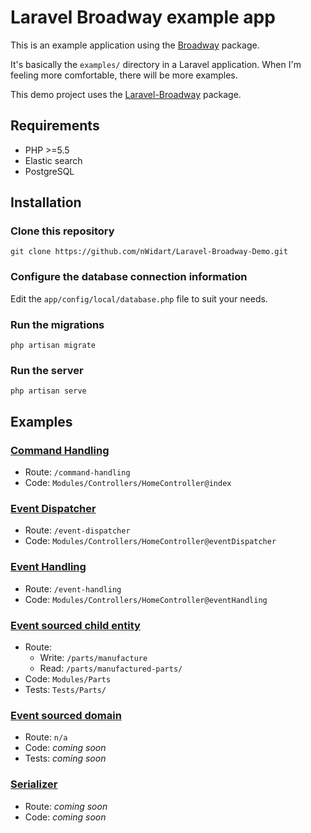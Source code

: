 # Laravel Broadway example app

This is an example application using the [Broadway](https://github.com/qandidate-labs/broadway/) package.

It's basically the `examples/` directory in a Laravel application. When I'm feeling more comfortable, there will be more examples.

This demo project uses the [Laravel-Broadway](https://github.com/nWidart/Laravel-broadway) package.

## Requirements

- PHP >=5.5
- Elastic search
- PostgreSQL

## Installation

### Clone this repository

```
git clone https://github.com/nWidart/Laravel-Broadway-Demo.git
```

### Configure the database connection information

Edit the `app/config/local/database.php` file to suit your needs.

### Run the migrations

```
php artisan migrate
```

### Run the server

```
php artisan serve
```

## Examples

### [Command Handling](https://github.com/qandidate-labs/broadway/tree/master/examples/command-handling)

* Route: `/command-handling`
* Code: `Modules/Controllers/HomeController@index`

### [Event Dispatcher](https://github.com/qandidate-labs/broadway/tree/master/examples/event-dispatcher)

* Route: `/event-dispatcher`
* Code: `Modules/Controllers/HomeController@eventDispatcher`

### [Event Handling](https://github.com/qandidate-labs/broadway/tree/master/examples/event-handling)

* Route: `/event-handling`
* Code: `Modules/Controllers/HomeController@eventHandling`

### [Event sourced child entity](https://github.com/qandidate-labs/broadway/tree/master/examples/event-sourced-child-entity)

* Route: 
    * Write: `/parts/manufacture`
    * Read: `/parts/manufactured-parts/`
* Code: `Modules/Parts` 
* Tests: `Tests/Parts/`

### [Event sourced domain](https://github.com/qandidate-labs/broadway/tree/master/examples/event-sourced-domain-with-tests)

* Route: `n/a`
* Code: *coming soon*
* Tests: *coming soon*

### [Serializer](https://github.com/qandidate-labs/broadway/blob/master/examples/serializer/serializer.php)

* Route: *coming soon*
* Code: *coming soon*
